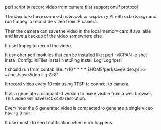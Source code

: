 perl script to record video from camera that support onvif protocol

The idea is to have some old notebook or raspberry PI with usb storage and run ffmpeg to record de video from IP camera.

Then the camera can save the video in the local memory card if available and have a backup of the video somewhere else.

It use ffmpeg to record the video.

It use oher perl modules that can be installed like:
perl -MCPAN -e shell
install Config::IniFiles
install Net::Ping
install Log::Log4perl

t should run from contab like:
*/10 * * * * $HOME/perl/saveVideo.pl >> ~/logs/saveVideo.log 2>&1

It record video every 10 min using RTSP to connect to camera.

It also generate a compacted version to make visible from a web browser. This video will have 640x480 resolution.

Every hour the 6 generated video is compacted to generate a single video having 3 min.

It use mmstp to send notification when error happens.
